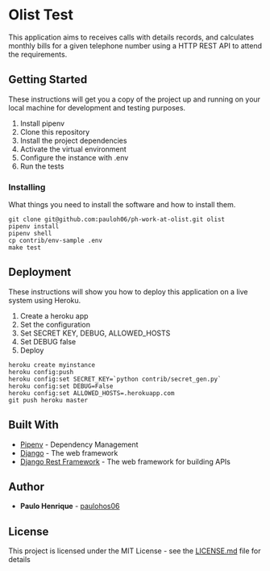 # Olist Test

This application aims to receives calls with details records, and calculates monthly bills for a given telephone number using a HTTP REST API to attend the requirements.

## Getting Started

These instructions will get you a copy of the project up and running on your local machine for development and testing purposes.

1. Install pipenv
2. Clone this repository
3. Install the project dependencies
4. Activate the virtual environment
5. Configure the instance with .env
6. Run the tests

### Installing

What things you need to install the software and how to install them.

```console
git clone git@github.com:pauloh06/ph-work-at-olist.git olist
pipenv install
pipenv shell
cp contrib/env-sample .env
make test
```

## Deployment

These instructions will show you how to deploy this application on a live system using Heroku.

1. Create a heroku app
2. Set the configuration
3. Set SECRET KEY, DEBUG, ALLOWED_HOSTS
4. Set DEBUG false
5. Deploy

```console
heroku create myinstance
heroku config:push
heroku config:set SECRET_KEY=`python contrib/secret_gen.py`
heroku config:set DEBUG=False
heroku config:set ALLOWED_HOSTS=.herokuapp.com
git push heroku master
```


## Built With

* [Pipenv](https://docs.pipenv.org/en/latest/) - Dependency Management
* [Django](https://docs.djangoproject.com/en/2.2/) - The web framework
* [Django Rest Framework](https://www.django-rest-framework.org/) - The web framework for building APIs

## Author

* **Paulo Henrique** - [paulohos06](https://github.com/paulohos06)

## License

This project is licensed under the MIT License - see the [LICENSE.md](LICENSE.md) file for details
